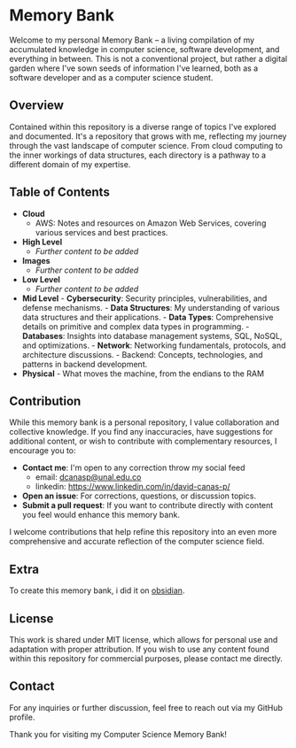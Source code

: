 # Memory Bank

Welcome to my personal Memory Bank – a living compilation of my accumulated knowledge in computer science, software development, and everything in between. This is not a conventional project, but rather a digital garden where I've sown seeds of information I've learned, both as a software developer and as a computer science student.


## Overview

Contained within this repository is a diverse range of topics I've explored and documented. It's a repository that grows with me, reflecting my journey through the vast landscape of computer science. From cloud computing to the inner workings of data structures, each directory is a pathway to a different domain of my expertise.


## Table of Contents

- **Cloud**
  - AWS: Notes and resources on Amazon Web Services, covering various services and best practices.
- **High Level**
  - *Further content to be added*
- **Images**
  - *Further content to be added*
- **Low Level**
  - *Further content to be added*
- **Mid Level**
	  - **Cybersecurity**: Security principles, vulnerabilities, and defense mechanisms.
	  - **Data Structures**: My understanding of various data structures and their applications.
	  - **Data Types**: Comprehensive details on primitive and complex data types in programming.
	  - **Databases**: Insights into database management systems, SQL, NoSQL, and optimizations.
	  - **Network**: Networking fundamentals, protocols, and architecture discussions.
	  - Backend: Concepts, technologies, and patterns in backend development.
- **Physical**
	  - What moves the machine, from the endians to the RAM


## Contribution

While this memory bank is a personal repository, I value collaboration and collective knowledge. If you find any inaccuracies, have suggestions for additional content, or wish to contribute with complementary resources, I encourage you to:

- **Contact me**: I'm open to any correction throw my social feed
	- email: dcanasp@unal.edu.co
	- linkedin: https://www.linkedin.com/in/david-canas-p/ 
- **Open an issue**: For corrections, questions, or discussion topics.
- **Submit a pull request**: If you want to contribute directly with content you feel would enhance this memory bank.

I welcome contributions that help refine this repository into an even more comprehensive and accurate reflection of the computer science field.


## Extra

To create this memory bank, i did it on [obsidian](https://obsidian.md/). 


## License

This work is shared under MIT license, which allows for personal use and adaptation with proper attribution. If you wish to use any content found within this repository for commercial purposes, please contact me directly.


## Contact

For any inquiries or further discussion, feel free to reach out via my GitHub profile.

Thank you for visiting my Computer Science Memory Bank!

